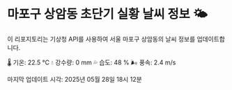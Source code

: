 
# 마포구 상암동 초단기 실황 날씨 정보 🌤️

이 리포지토리는 기상청 API를 사용하여 서울 마포구 상암동의 날씨 정보를 업데이트합니다. 

🌡️ 기온: 22.5 ℃
💧 강수량: 0 mm
💦 습도: 48 %
🌬️ 풍속: 2.4 m/s

마지막 업데이트 시각: 2025년 05월 28일 18시 12분    
